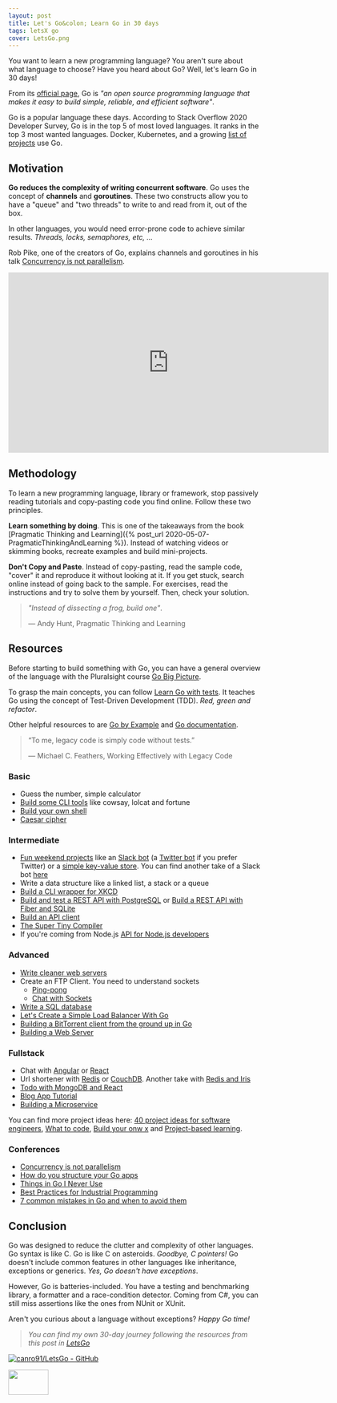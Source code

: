 ```yaml
---
layout: post
title: Let's Go&colon; Learn Go in 30 days
tags: letsX go
cover: LetsGo.png
---
```


You want to learn a new programming language? You aren't sure about what language to choose? Have you heard about Go? Well, let's learn Go in 30 days!

From its [official page](https://golang.org/), Go is _"an open source programming language that makes it easy to build simple, reliable, and efficient software"_. 

Go is a popular language these days. According to Stack Overflow 2020 Developer Survey, Go is in the top 5 of most loved languages. It ranks in the top 3 most wanted languages. Docker, Kubernetes, and a growing [list of projects](https://github.com/golang/go/wiki/GoUsers) use Go.

## Motivation

**Go reduces the complexity of writing concurrent software**. Go uses the concept of **channels** and **goroutines**. These two constructs allow you to have a "queue" and "two threads" to write to and read from it, out of the box.

In other languages, you would need error-prone code to achieve similar results. _Threads, locks, semaphores, etc, ..._

Rob Pike, one of the creators of Go, explains channels and goroutines in his talk [Concurrency is not parallelism](https://blog.golang.org/waza-talk).

<div class="video-container">
<iframe src="https://www.youtube-nocookie.com/embed/oV9rvDllKEg?rel=0&fs=0" width="640" height="360" frameborder="0"></iframe>
</div>

## Methodology

To learn a new programming language, library or framework, stop passively reading tutorials and copy-pasting code you find online. Follow these two principles.

**Learn something by doing**. This is one of the takeaways from the book [Pragmatic Thinking and Learning]({% post_url 2020-05-07-PragmaticThinkingAndLearning %}). Instead of watching videos or skimming books, recreate examples and build mini-projects.

**Don't Copy and Paste**. Instead of copy-pasting, read the sample code, "cover" it and reproduce it without looking at it. If you get stuck, search online instead of going back to the sample. For exercises, read the instructions and try to solve them by yourself. Then, check your solution.

> _"Instead of dissecting a frog, build one"_.
> 
>  ― Andy Hunt, Pragmatic Thinking and Learning

## Resources

Before starting to build something with Go, you can have a general overview of the language with the Pluralsight course [Go Big Picture](https://app.pluralsight.com/library/courses/go-big-picture/table-of-contents).

To grasp the main concepts, you can follow [Learn Go with tests](https://github.com/quii/learn-go-with-tests). It teaches Go using the concept of Test-Driven Development (TDD). _Red, green and refactor_.

Other helpful resources to are [Go by Example](https://gobyexample.com/) and [Go documentation](https://golang.org/doc/).

> “To me, legacy code is simply code without tests.”
> 
> ― Michael C. Feathers, Working Effectively with Legacy Code

### Basic

* Guess the number, simple calculator
* [Build some CLI tools](https://github.com/danistefanovic/build-your-own-x#build-your-own-command-line-tool) like cowsay, lolcat and fortune
* [Build your own shell](https://github.com/danistefanovic/build-your-own-x#build-your-own-shell)
* [Caesar cipher](https://en.wikipedia.org/wiki/Caesar_cipher)

### Intermediate

* [Fun weekend projects](https://www.opsdash.com/blog/fun-weekend-projects-golang.html) like an [Slack bot](https://www.opsdash.com/blog/slack-bot-in-golang.html) (a [Twitter bot](https://tutorialedge.net/golang/writing-a-twitter-bot-golang/) if you prefer Twitter) or a [simple key-value store](https://www.opsdash.com/blog/persistent-key-value-store-golang.html). You can find another take of a Slack bot [here](https://chrisrng.svbtle.com/building-a-slack-bot-in-golang)
* Write a data structure like a linked list, a stack or a queue
* [Build a CLI wrapper for XKCD](https://eryb.space/2020/05/27/diving-into-go-by-building-a-cli-application.html)
* [Build and test a REST API with PostgreSQL](https://semaphoreci.com/community/tutorials/building-and-testing-a-rest-api-in-go-with-gorilla-mux-and-postgresql) or [Build a REST API with Fiber and SQLite](https://tutorialedge.net/golang/basic-rest-api-go-fiber/)
* [Build an API client](https://blog.gopheracademy.com/advent-2019/api-clients-humans/)
* [The Super Tiny Compiler](https://github.com/hazbo/the-super-tiny-compiler)
* If you're coming from Node.js [API for Node.js developers](https://www.youtube.com/playlist?list=PLzQWIQOqeUSPFPVfticl-CsmUv82Gb5W-) 

### Advanced

* [Write cleaner web servers](https://dev.to/chidiwilliams/writing-cleaner-go-web-servers-3oe4)
* Create an FTP Client. You need to understand sockets
    * [Ping-pong](https://gist.github.com/kenshinx/5796276)
    * [Chat with Sockets](https://www.thepolyglotdeveloper.com/2017/05/network-sockets-with-the-go-programming-language/)
* [Write a SQL database](http://notes.eatonphil.com/database-basics.html)
* [Let's Create a Simple Load Balancer With Go](https://kasvith.github.io/posts/lets-create-a-simple-lb-go/)
* [Building a BitTorrent client from the ground up in Go](https://blog.jse.li/posts/torrent/)
* [Building a Web Server](https://www.gophersumit.com/series/web-1/)

### Fullstack

* Chat with [Angular](https://www.thepolyglotdeveloper.com/2016/12/create-real-time-chat-app-golang-angular-2-websockets/) or [React](https://tutorialedge.net/projects/chat-system-in-go-and-react/)
* Url shortener with [Redis](http://bindersfullofcode.com/2019/02/12/golang-url-shortener.html) or [CouchDB](https://www.thepolyglotdeveloper.com/2016/12/create-a-url-shortener-with-golang-and-couchbase-nosql/). Another take with [Redis and Iris](https://www.kieranajp.uk/articles/build-url-shortener-api-golang/) 
* [Todo with MongoDB and React](https://schadokar.dev/posts/build-a-todo-app-in-golang-mongodb-and-react/)
* [Blog App Tutorial](https://www.youtube.com/channel/UCL8dTpgXgQKtKGp45dke1fg)
* [Building a Microservice](https://www.youtube.com/playlist?list=PLmD8u-IFdreyh6EUfevBcbiuCKzFk0EW_)

You can find more project ideas here: [40 project ideas for software engineers](https://www.codementor.io/@npostolovski/40-side-project-ideas-for-software-engineers-g8xckyxef), [What to code](https://what-to-code.com/), [Build your onw x](https://github.com/danistefanovic/build-your-own-x) and [Project-based learning](https://github.com/tuvtran/project-based-learning#go).

### Conferences

* [Concurrency is not parallelism](https://blog.golang.org/waza-talk)
* [How do you structure your Go apps](https://www.youtube.com/watch?v=oL6JBUk6tj0)
* [Things in Go I Never Use](https://www.youtube.com/watch?v=5DVV36uqQ4E)
* [Best Practices for Industrial Programming](https://www.youtube.com/watch?v=PTE4VJIdHPg)
* [7 common mistakes in Go and when to avoid them](https://www.youtube.com/watch?v=29LLRKIL_TI)

## Conclusion

Go was designed to reduce the clutter and complexity of other languages. Go syntax is like C. Go is like C on asteroids. _Goodbye, C pointers!_ Go doesn't include common features in other languages like inheritance, exceptions or generics. _Yes, Go doesn't have exceptions_.

However, Go is batteries-included. You have a testing and benchmarking library, a formatter and a race-condition detector. Coming from C#, you can still miss assertions like the ones from NUnit or XUnit.

Aren't you curious about a language without exceptions? _Happy Go time!_

> _You can find my own 30-day journey following the resources from this post in [LetsGo](https://github.com/canro91/LetsGo)_

[![canro91/LetsGo - GitHub](https://gh-card.dev/repos/canro91/LetsGo.svg)](https://github.com/canro91/LetsGo)

<img src="https://golang.org/lib/godoc/images/footer-gopher.jpg" width="80" height="50" />
